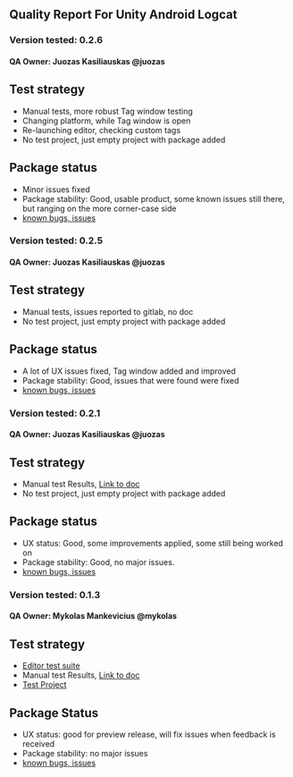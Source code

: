 ## Quality Report For Unity Android Logcat

### Version tested: 0.2.6 

#### QA Owner: Juozas Kasiliauskas @juozas

## Test strategy
* Manual tests, more robust Tag window testing
* Changing platform, while Tag window is open
* Re-launching editor, checking custom tags
* No test project, just empty project with package added

## Package status
* Minor issues fixed
* Package stability: Good, usable product, some known issues still there, but ranging on the more corner-case side
* [known bugs, issues](https://gitlab.cds.internal.unity3d.com/upm-packages/mobile/mobile-android-logcat/issues)


### Version tested: 0.2.5 

#### QA Owner: Juozas Kasiliauskas @juozas

## Test strategy
* Manual tests, issues reported to gitlab, no doc
* No test project, just empty project with package added

## Package status
* A lot of UX issues fixed, Tag window added and improved
* Package stability: Good, issues that were found were fixed
* [known bugs, issues](https://gitlab.cds.internal.unity3d.com/upm-packages/mobile/mobile-android-logcat/issues)

### Version tested: 0.2.1

#### QA Owner: Juozas Kasiliauskas @juozas

## Test strategy

* Manual test Results, [Link to doc](https://docs.google.com/document/d/1bhSnYdWCtcrUY5Hzjx0AEWEB78XuU5n6yZ4ZHiGE3lE/edit)
* No test project, just empty project with package added

## Package status
* UX status: Good, some improvements applied, some still being worked on
* Package stability: Good, no major issues.
* [known bugs, issues](https://gitlab.cds.internal.unity3d.com/upm-packages/mobile/mobile-android-logcat/issues)


### Version tested: 0.1.3

#### QA Owner: Mykolas Mankevicius @mykolas

## Test strategy
* [Editor test suite](https://gitlab.cds.internal.unity3d.com/upm-packages/mobile/mobile-android-logcat/pipelines)
* Manual test Results, [Link to doc](https://docs.google.com/document/d/13_U3Xe214KWFOzJLOVN9bm3-FVVUocysuNH1xIRlRbQ/edit#)
* [Test Project](https://gitlab.cds.internal.unity3d.com/upm-packages/mobile/mobile-android-logcat/tree/master/TestProjects/SampleProject1)

## Package Status
* UX status: good for preview release, will fix issues when feedback is received
* Package stability: no major issues
* [known bugs, issues](https://gitlab.cds.internal.unity3d.com/upm-packages/mobile/mobile-android-logcat/issues)